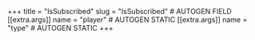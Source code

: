 +++
title = "IsSubscribed"
slug = "IsSubscribed" # AUTOGEN FIELD
[[extra.args]]
name = "player" # AUTOGEN STATIC
[[extra.args]]
name = "type" # AUTOGEN STATIC
+++